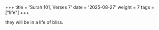 +++
title = 'Surah 101, Verses 7'
date = '2025-08-27'
weight = 7
tags = ["life"]
+++

they will be in a life of bliss.
